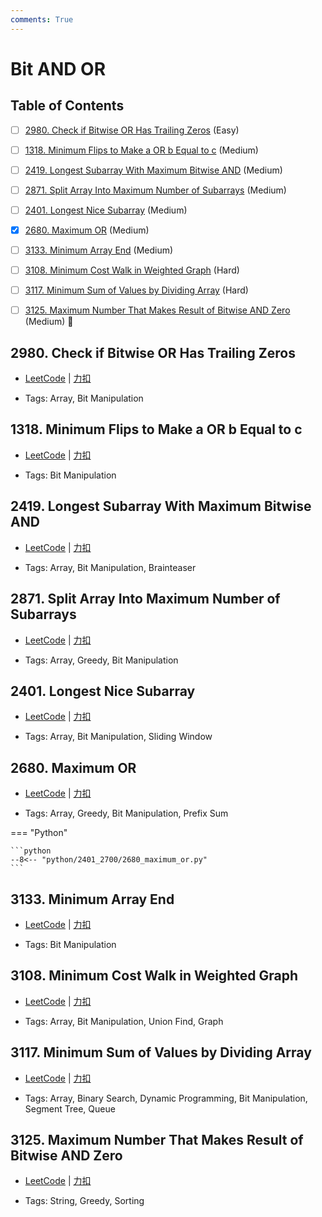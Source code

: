 ```yaml
---
comments: True
---
```


# Bit AND OR

## Table of Contents

- [ ] [2980. Check if Bitwise OR Has Trailing Zeros](#2980-check-if-bitwise-or-has-trailing-zeros) (Easy)
- [ ] [1318. Minimum Flips to Make a OR b Equal to c](#1318-minimum-flips-to-make-a-or-b-equal-to-c) (Medium)
- [ ] [2419. Longest Subarray With Maximum Bitwise AND](#2419-longest-subarray-with-maximum-bitwise-and) (Medium)
- [ ] [2871. Split Array Into Maximum Number of Subarrays](#2871-split-array-into-maximum-number-of-subarrays) (Medium)
- [ ] [2401. Longest Nice Subarray](#2401-longest-nice-subarray) (Medium)
- [x] [2680. Maximum OR](#2680-maximum-or) (Medium)
- [ ] [3133. Minimum Array End](#3133-minimum-array-end) (Medium)
- [ ] [3108. Minimum Cost Walk in Weighted Graph](#3108-minimum-cost-walk-in-weighted-graph) (Hard)
- [ ] [3117. Minimum Sum of Values by Dividing Array](#3117-minimum-sum-of-values-by-dividing-array) (Hard)
- [ ] [3125. Maximum Number That Makes Result of Bitwise AND Zero](#3125-maximum-number-that-makes-result-of-bitwise-and-zero) (Medium) 👑


## 2980. Check if Bitwise OR Has Trailing Zeros

-    [LeetCode](https://leetcode.com/problems/check-if-bitwise-or-has-trailing-zeros/) | [力扣](https://leetcode.cn/problems/check-if-bitwise-or-has-trailing-zeros/)

-   Tags: Array, Bit Manipulation



## 1318. Minimum Flips to Make a OR b Equal to c

-    [LeetCode](https://leetcode.com/problems/minimum-flips-to-make-a-or-b-equal-to-c/) | [力扣](https://leetcode.cn/problems/minimum-flips-to-make-a-or-b-equal-to-c/)

-   Tags: Bit Manipulation



## 2419. Longest Subarray With Maximum Bitwise AND

-    [LeetCode](https://leetcode.com/problems/longest-subarray-with-maximum-bitwise-and/) | [力扣](https://leetcode.cn/problems/longest-subarray-with-maximum-bitwise-and/)

-   Tags: Array, Bit Manipulation, Brainteaser



## 2871. Split Array Into Maximum Number of Subarrays

-    [LeetCode](https://leetcode.com/problems/split-array-into-maximum-number-of-subarrays/) | [力扣](https://leetcode.cn/problems/split-array-into-maximum-number-of-subarrays/)

-   Tags: Array, Greedy, Bit Manipulation



## 2401. Longest Nice Subarray

-    [LeetCode](https://leetcode.com/problems/longest-nice-subarray/) | [力扣](https://leetcode.cn/problems/longest-nice-subarray/)

-   Tags: Array, Bit Manipulation, Sliding Window



## 2680. Maximum OR

-    [LeetCode](https://leetcode.com/problems/maximum-or/) | [力扣](https://leetcode.cn/problems/maximum-or/)

-   Tags: Array, Greedy, Bit Manipulation, Prefix Sum

=== "Python"

    ```python
    --8<-- "python/2401_2700/2680_maximum_or.py"
    ```



## 3133. Minimum Array End

-    [LeetCode](https://leetcode.com/problems/minimum-array-end/) | [力扣](https://leetcode.cn/problems/minimum-array-end/)

-   Tags: Bit Manipulation



## 3108. Minimum Cost Walk in Weighted Graph

-    [LeetCode](https://leetcode.com/problems/minimum-cost-walk-in-weighted-graph/) | [力扣](https://leetcode.cn/problems/minimum-cost-walk-in-weighted-graph/)

-   Tags: Array, Bit Manipulation, Union Find, Graph



## 3117. Minimum Sum of Values by Dividing Array

-    [LeetCode](https://leetcode.com/problems/minimum-sum-of-values-by-dividing-array/) | [力扣](https://leetcode.cn/problems/minimum-sum-of-values-by-dividing-array/)

-   Tags: Array, Binary Search, Dynamic Programming, Bit Manipulation, Segment Tree, Queue



## 3125. Maximum Number That Makes Result of Bitwise AND Zero

-    [LeetCode](https://leetcode.com/problems/maximum-number-that-makes-result-of-bitwise-and-zero/) | [力扣](https://leetcode.cn/problems/maximum-number-that-makes-result-of-bitwise-and-zero/)

-   Tags: String, Greedy, Sorting
